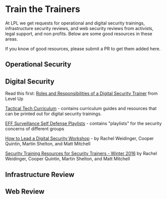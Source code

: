 # Train the Trainers

At LPL we get requests for operational and digital security trainings, infrastructure security reviews, and web security reviews from activists, legal support, and non profits. Below are some good resources in these areas. 

If you know of good resources, please submit a PR to get them added here.

## Operational Security




## Digital Security

Read this first: [Roles and Responsibilities of a Digital Security Trainer](http://level-up.cc/you-the-trainer/roles-and-responsibilities-of-a-digital-security-trainer/) from Level Up

[Tactical Tech Curriculum](https://myshadow.org/train) - contains curriculum guides and resources that can be printed out for digital security trainings. 

[EFF Surveillance Self Defense Playlists](https://ssd.eff.org/en/playlist) - contains "playlists" for the security concerns of different groups

[How to Lead a Digital Security Workshop](https://motherboard.vice.com/en_us/article/how-to-give-a-digital-security-training) - by Rachel Weidinger, Cooper Quintin, Martin Shelton, and Matt Mitchell

[Security Training Resources for Security Trainers - Winter 2016](https://medium.com/@geminiimatt/security-training-resources-for-security-trainers-winter-2016-edition-4d10670ef8d3#.z8l2gxog1) by Rachel Weidinger, Cooper Quintin, Martin Shelton, and Matt Mitchell

## Infrastructure Review


## Web Review
